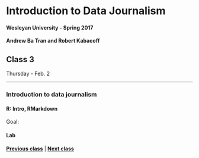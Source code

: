 # Introduction to Data Journalism
  
#### Wesleyan University - Spring 2017
  
**Andrew Ba Tran and Robert Kabacoff**
  
## Class 3
Thursday - Feb. 2
                             
----
                             
### Introduction to data journalism
                             
#### R: Intro, RMarkdown
                             
Goal: 
                             
#### Lab

                   
**[Previous class](class2.md)** | **[Next class](class4.md)**

